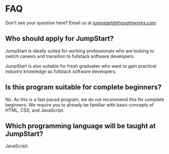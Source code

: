 # FAQ

Don't see your question here? Email us at jumpstart@thoughtworks.com

## Who should apply for JumpStart?

JumpStart is ideally suited for working professionals who are looking to switch careers and transition to fullstack software developers.

JumpStart is also suitable for fresh graduates who want to gain practical industry knowledge as fullstack software developers. 

## Is this program suitable for complete beginners?

No. As this is a fast paced program, we do not recommend this for complete beginners. We require you to already be familiar with basic concepts of HTML, CSS, and JavaScript. 

## Which programming language will be taught at JumpStart?

JavaScript.